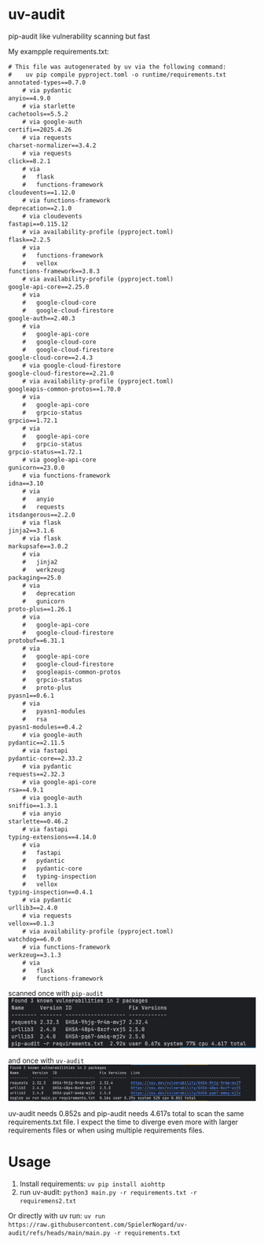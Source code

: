 # uv-audit
pip-audit like vulnerability scanning but fast

My exampple requirements.txt:
```
# This file was autogenerated by uv via the following command:
#    uv pip compile pyproject.toml -o runtime/requirements.txt
annotated-types==0.7.0
    # via pydantic
anyio==4.9.0
    # via starlette
cachetools==5.5.2
    # via google-auth
certifi==2025.4.26
    # via requests
charset-normalizer==3.4.2
    # via requests
click==8.2.1
    # via
    #   flask
    #   functions-framework
cloudevents==1.12.0
    # via functions-framework
deprecation==2.1.0
    # via cloudevents
fastapi==0.115.12
    # via availability-profile (pyproject.toml)
flask==2.2.5
    # via
    #   functions-framework
    #   vellox
functions-framework==3.8.3
    # via availability-profile (pyproject.toml)
google-api-core==2.25.0
    # via
    #   google-cloud-core
    #   google-cloud-firestore
google-auth==2.40.3
    # via
    #   google-api-core
    #   google-cloud-core
    #   google-cloud-firestore
google-cloud-core==2.4.3
    # via google-cloud-firestore
google-cloud-firestore==2.21.0
    # via availability-profile (pyproject.toml)
googleapis-common-protos==1.70.0
    # via
    #   google-api-core
    #   grpcio-status
grpcio==1.72.1
    # via
    #   google-api-core
    #   grpcio-status
grpcio-status==1.72.1
    # via google-api-core
gunicorn==23.0.0
    # via functions-framework
idna==3.10
    # via
    #   anyio
    #   requests
itsdangerous==2.2.0
    # via flask
jinja2==3.1.6
    # via flask
markupsafe==3.0.2
    # via
    #   jinja2
    #   werkzeug
packaging==25.0
    # via
    #   deprecation
    #   gunicorn
proto-plus==1.26.1
    # via
    #   google-api-core
    #   google-cloud-firestore
protobuf==6.31.1
    # via
    #   google-api-core
    #   google-cloud-firestore
    #   googleapis-common-protos
    #   grpcio-status
    #   proto-plus
pyasn1==0.6.1
    # via
    #   pyasn1-modules
    #   rsa
pyasn1-modules==0.4.2
    # via google-auth
pydantic==2.11.5
    # via fastapi
pydantic-core==2.33.2
    # via pydantic
requests==2.32.3
    # via google-api-core
rsa==4.9.1
    # via google-auth
sniffio==1.3.1
    # via anyio
starlette==0.46.2
    # via fastapi
typing-extensions==4.14.0
    # via
    #   fastapi
    #   pydantic
    #   pydantic-core
    #   typing-inspection
    #   vellox
typing-inspection==0.4.1
    # via pydantic
urllib3==2.4.0
    # via requests
vellox==0.1.3
    # via availability-profile (pyproject.toml)
watchdog==6.0.0
    # via functions-framework
werkzeug==3.1.3
    # via
    #   flask
    #   functions-framework
```

scanned once with `pip-audit`
![pip-audit](./docs/images/pip-audit.png)

and once with `uv-audit`
![uv-audit](./docs/images/uv-audit.png)

uv-audit needs 0.852s and pip-audit needs 4.617s total to scan the same requirements.txt file.
I expect the time to diverge even more with larger requirements files or when using multiple requirements files.

# Usage
1. Install requirements: `uv pip install aiohttp`
2. run uv-audit: `python3 main.py -r requirements.txt -r requiremens2.txt`

Or directly with uv run: `uv run https://raw.githubusercontent.com/SpielerNogard/uv-audit/refs/heads/main/main.py -r requirements.txt`

